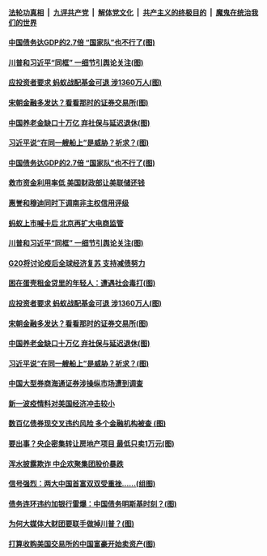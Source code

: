 

####  [法轮功真相](../../../../basic/blob/master/README.md?t=11222031) &nbsp;|&nbsp; [九评共产党](../../../../9ping.md/blob/master/README.md?t=11222031) &nbsp;|&nbsp; [解体党文化](../../../../jtdwh.md/blob/master/README.md?t=11222031)  &nbsp;|&nbsp; [共产主义的终极目的](../../../../gczydzjmd.md/blob/master/README.md?t=11222031) &nbsp;|&nbsp; [魔鬼在统治我们的世界](../../../../mgztzwmdsj.md/blob/master/README.md?t=11222031) 

#### [中国债务达GDP的2.7倍 “国家队”也不行了(图)](../pages/p5/953367.md?t=11222031) 

#### [川普和习近平“同框” 一细节引舆论关注(图)](../pages/p5/953358.md?t=11222031) 

#### [应投资者要求 蚂蚁战配基金可退 涉1360万人(图)](../pages/p5/953305.md?t=11222031) 

#### [宋朝金融多发达？看看那时的证券交易所(图)](../pages/p5/953268.md?t=11222031) 

#### [中国养老金缺口十万亿 弃社保与延迟退休(图)](../pages/p5/953270.md?t=11222031) 

#### [习近平说“在同一艘船上”是威胁？祈求？(图)](../pages/p5/953271.md?t=11222031) 

#### [中国债务达GDP的2.7倍 “国家队”也不行了(图)](../pages/p5/953367.md?t=11222031) 

#### [救市资金利用率低 美国财政部让美联储还钱](../pages/p5/953365.md?t=11222031) 

#### [惠誉和穆迪同时下调南非主权信用评级](../pages/p5/953362.md?t=11222031) 

#### [蚂蚁上市喊卡后 北京再扩大电商监管](../pages/p5/953360.md?t=11222031) 

#### [川普和习近平“同框” 一细节引舆论关注(图)](../pages/p5/953358.md?t=11222031) 

#### [G20将讨论疫后全球经济复苏 支持减债努力](../pages/p5/953356.md?t=11222031) 

#### [困在蛋壳租金贷里的年轻人：遭遇社会毒打(图)](../pages/p5/953351.md?t=11222031) 

#### [应投资者要求 蚂蚁战配基金可退 涉1360万人(图)](../pages/p5/953305.md?t=11222031) 

#### [宋朝金融多发达？看看那时的证券交易所(图)](../pages/p5/953268.md?t=11222031) 

#### [中国养老金缺口十万亿 弃社保与延迟退休(图)](../pages/p5/953270.md?t=11222031) 

#### [习近平说“在同一艘船上”是威胁？祈求？(图)](../pages/p5/953271.md?t=11222031) 

#### [中国大型券商海通证券涉操纵市场遭到调查](../pages/p5/953247.md?t=11222031) 

#### [新一波疫情料对美国经济冲击较小](../pages/p5/953238.md?t=11222031) 

#### [数百亿债券现交叉违约风险 多个金融机构被查&nbsp;(图)](../pages/p5/953232.md?t=11222031) 

#### [要出事？央企密集转让房地产项目 最低只卖1万元(图)](../pages/p5/953163.md?t=11222031) 

#### [浑水披露欺诈 中企欢聚集团股价暴跌](../pages/p5/953211.md?t=11222031) 

#### [信号强烈：两大中国首富双双受重挫……(组图)](../pages/p5/953180.md?t=11222031) 

#### [债务连环违约加银行雷爆：中国债务明斯基时刻？(图)](../pages/p5/953170.md?t=11222031) 

#### [为何大媒体大财团要联手做掉川普？(图)](../pages/p5/953160.md?t=11222031) 

#### [打算收购美国交易所的中国富豪开始卖资产(图)](../pages/p5/953118.md?t=11222031) 

